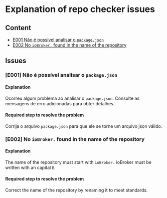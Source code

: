 # Explanation of repo checker issues
## Content
- [E001 Não é possível analisar o `package.json`](#e001-no--possvel-analisar-o-packagejson)
- [E002 No `ioBroker.` found in the name of the repository](#e002-no-iobroker-found-in-the-name-of-the-repository)

## Issues
### [E001] Não é possível analisar o `package.json`
#### Explanation
Ocorreu algum problema ao analisar o `package.json`. Consulte as mensagens de erro adicionadas para obter detalhes.
#### Required step to resolve the problem
Corrija o arquivo `package.json` para que ele se torne um arquivo json válido.

### [E002] No `ioBroker.` found in the name of the repository
#### Explanation
The name of the repository must start with `ioBroker.` ioBroker must be written with an capital `B`.
#### Required step to resolve the problem
Correct the name of the repository by renaming it to meet standards.

